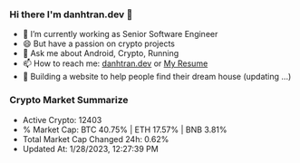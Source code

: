 ### Hi there I'm danhtran.dev 👋

- 🔭 I’m currently working as Senior Software Engineer
- 😄 But have a passion on crypto projects
- 💬 Ask me about Android, Crypto, Running 
- 📫 How to reach me: <a href="https://danhtran.dev" target="_blank">danhtran.dev</a> or <a href="Dan-Resume.pdf" target="_blank">My Resume</a>
- 🌱 Building a website to help people find their dream house (updating ...)

### Crypto Market Summarize
- Active Crypto: 12403
- % Market Cap: BTC 40.75% | ETH 17.57% | BNB 3.81%
- Total Market Cap Changed 24h: 0.62%
- Updated At: 1/28/2023, 12:27:39 PM
